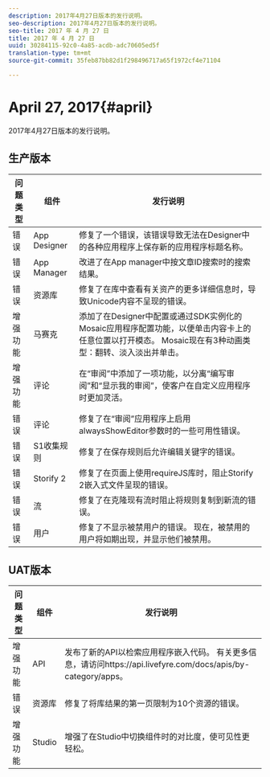 ```yaml
---
description: 2017年4月27日版本的发行说明。
seo-description: 2017年4月27日版本的发行说明。
seo-title: 2017 年 4 月 27 日
title: 2017 年 4 月 27 日
uuid: 30284115-92c0-4a85-acdb-adc70605ed5f
translation-type: tm+mt
source-git-commit: 35feb87bb82d1f298496717a65f1972cf4e71104

---
```



# April 27, 2017{#april}

2017年4月27日版本的发行说明。

## 生产版本

| **问题类型** | **组件** | **发行说明** |
|---|---|---|
| 错误 | App Designer | 修复了一个错误，该错误导致无法在Designer中的各种应用程序上保存新的应用程序标题名称。 |
| 错误 | App Manager | 改进了在App manager中按文章ID搜索时的搜索结果。 |
| 错误 | 资源库 | 修复了在库中查看有关资产的更多详细信息时，导致Unicode内容不呈现的错误。 |
| 增强功能 | 马赛克 | 添加了在Designer中配置或通过SDK实例化的Mosaic应用程序配置功能，以便单击内容卡上的任意位置以打开模态。 Mosaic现在有3种动画类型：翻转、淡入淡出并单击。 |
| 增强功能 | 评论 | 在“审阅”中添加了一项功能，以分离“编写审阅”和“显示我的审阅”，使客户在自定义应用程序时更加灵活。 |
| 错误 | 评论 | 修复了在“审阅”应用程序上启用alwaysShowEditor参数时的一些可用性错误。 |
| 错误 | S1收集规则 | 修复了在保存规则后允许编辑关键字的错误。 |
| 错误 | Storify 2 | 修复了在页面上使用requireJS库时，阻止Storify 2嵌入式文件呈现的错误。 |
| 错误 | 流 | 修复了在克隆现有流时阻止将规则复制到新流的错误。 |
| 错误 | 用户 | 修复了不显示被禁用户的错误。 现在，被禁用的用户将如期出现，并显示他们被禁用。 |

## UAT版本

| **问题类型** | **组件** | **发行说明** |
|---|---|---|
| 增强功能 | API | 发布了新的API以检索应用程序嵌入代码。 有关更多信息，请访问https://api.livefyre.com/docs/apis/by-category/apps。 |
| 错误 | 资源库 | 修复了将库结果的第一页限制为10个资源的错误。 |
| 增强功能 | Studio | 增强了在Studio中切换组件时的对比度，使可见性更轻松。 |

